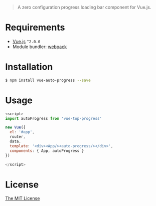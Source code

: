> A zero configuration progress loading bar component for Vue.js.

# Requirements

- [Vue.js](https://github.com/vuejs/vue) `^2.0.0`
- Module bundler: [webpack](https://github.com/webpack/webpack)

# Installation

``` bash
$ npm install vue-auto-progress --save
```

# Usage

```javascript
<script>
import autoProgress from 'vue-top-progress'

new Vue({
  el: '#app',
  router,
  data,
  template: '<div><App/><auto-progress/></div>',  
  components: { App, autoProgress }
})

</script>
```

# License

[The MIT License](http://opensource.org/licenses/MIT)